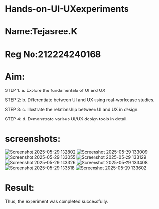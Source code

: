 # Hands-on-UI-UXexperiments
# Name:Tejasree.K
# Reg No:212224240168
# Aim:

STEP 1: a. Explore the fundamentals of UI and UX 
 
 STEP 2: b. Differentiate between UI and UX using real-worldcase studies.

 STEP 3: c. Illustrate the relationship between UI and UX in design.

 STEP 4: d. Demonstrate various UI/UX design tools in detail.

 # screenshots:
 ![Screenshot 2025-05-29 132802](https://github.com/user-attachments/assets/cf0bf723-a8db-4724-93fa-aca30576c8c6)
 ![Screenshot 2025-05-29 133009](https://github.com/user-attachments/assets/8490f0d4-7d9d-42a8-a230-24fd4cb96514)
 ![Screenshot 2025-05-29 133055](https://github.com/user-attachments/assets/45aa90ec-819c-4cc3-9418-fb02ff07c6f5)
 ![Screenshot 2025-05-29 133129](https://github.com/user-attachments/assets/3518983f-4fb5-4523-8f70-afee685c5573)
 ![Screenshot 2025-05-29 133326](https://github.com/user-attachments/assets/82e556be-a850-4a70-9a4e-6aaeeb9f46ed)
 ![Screenshot 2025-05-29 133408](https://github.com/user-attachments/assets/8600fa8e-897a-4ae5-b796-b2defe4070b0)
 ![Screenshot 2025-05-29 133518](https://github.com/user-attachments/assets/c11e7ffc-8c58-4757-97e3-ed52ba12d387)
 ![Screenshot 2025-05-29 133602](https://github.com/user-attachments/assets/5b9c52f8-42c5-45a0-9ec6-cd74a9c55759)

# Result:
Thus, the experiment was completed successfully.




